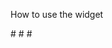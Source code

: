 How to use the widget

#<link href="https://stas137.github.io/widget/index.css" rel="stylesheet" />
#<script src="https://stas137.github.io/widget/index.js"></script>
#<div class="widget"></div>
